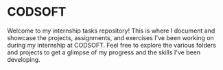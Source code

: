 # CODSOFT
Welcome to my internship tasks repository! This is where I document and showcase the projects, assignments, and exercises I've been working on during my internship at CODSOFT. Feel free to explore the various folders and projects to get a glimpse of my progress and the skills I've been developing.
